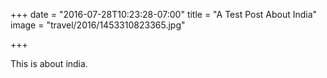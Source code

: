 +++
date = "2016-07-28T10:23:28-07:00"
title = "A Test Post About India"
image = "travel/2016/1453310823365.jpg"

+++

This is about india.
